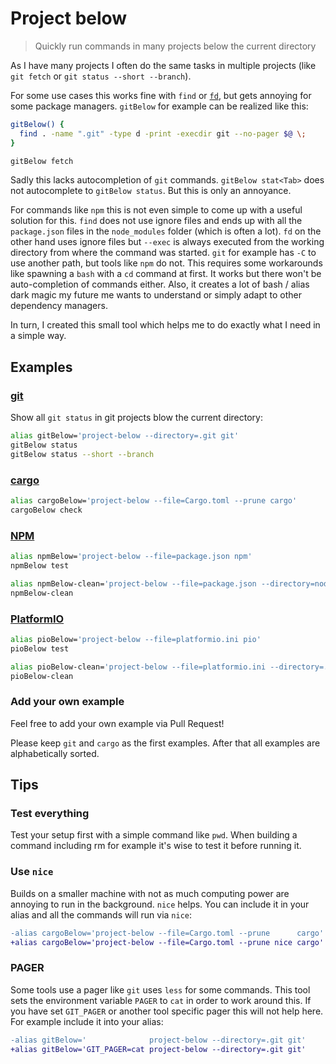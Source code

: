 # Project below

> Quickly run commands in many projects below the current directory

As I have many projects I often do the same tasks in multiple projects (like `git fetch` or `git status --short --branch`).

For some use cases this works fine with `find` or [`fd`](https://github.com/sharkdp/fd), but gets annoying for some package managers.
`gitBelow` for example can be realized like this:

```bash
gitBelow() {
  find . -name ".git" -type d -print -execdir git --no-pager $@ \;
}

gitBelow fetch
```

Sadly this lacks autocompletion of `git` commands.
`gitBelow stat<Tab>` does not autocomplete to `gitBelow status`.
But this is only an annoyance.

For commands like `npm` this is not even simple to come up with a useful solution for this.
`find` does not use ignore files and ends up with all the `package.json` files in the `node_modules` folder (which is often a lot).
`fd` on the other hand uses ignore files but `--exec` is always executed from the working directory from where the command was started.
`git` for example has `-C` to use another path, but tools like `npm` do not.
This requires some workarounds like spawning a `bash` with a `cd` command at first.
It works but there won't be auto-completion of commands either.
Also, it creates a lot of bash / alias dark magic my future me wants to understand or simply adapt to other dependency managers.

In turn, I created this small tool which helps me to do exactly what I need in a simple way.

## Examples

### [git](https://git-scm.com/)

Show all `git status` in git projects blow the current directory:

```bash
alias gitBelow='project-below --directory=.git git'
gitBelow status
gitBelow status --short --branch
```

### [cargo](https://doc.rust-lang.org/cargo/)

```bash
alias cargoBelow='project-below --file=Cargo.toml --prune cargo'
cargoBelow check
```

### [NPM](https://www.npmjs.com/)

```bash
alias npmBelow='project-below --file=package.json npm'
npmBelow test

alias npmBelow-clean='project-below --file=package.json --directory=node_modules rm -rf node_modules'
npmBelow-clean
```

### [PlatformIO](https://platformio.org/)

```bash
alias pioBelow='project-below --file=platformio.ini pio'
pioBelow test

alias pioBelow-clean='project-below --file=platformio.ini --directory=.pio rm -rf .pio'
pioBelow-clean
```

### Add your own example

Feel free to add your own example via Pull Request!

Please keep `git` and `cargo` as the first examples.
After that all examples are alphabetically sorted.

## Tips

### Test everything

Test your setup first with a simple command like `pwd`.
When building a command including rm for example it's wise to test it before running it.

### Use `nice`

Builds on a smaller machine with not as much computing power are annoying to run in the background.
`nice` helps.
You can include it in your alias and all the commands will run via `nice`:

```diff
-alias cargoBelow='project-below --file=Cargo.toml --prune      cargo'
+alias cargoBelow='project-below --file=Cargo.toml --prune nice cargo'
```

### PAGER

Some tools use a pager like `git` uses `less` for some commands.
This tool sets the environment variable `PAGER` to `cat` in order to work around this.
If you have set `GIT_PAGER` or another tool specific pager this will not help here.
For example include it into your alias:

```diff
-alias gitBelow='              project-below --directory=.git git'
+alias gitBelow='GIT_PAGER=cat project-below --directory=.git git'
```
